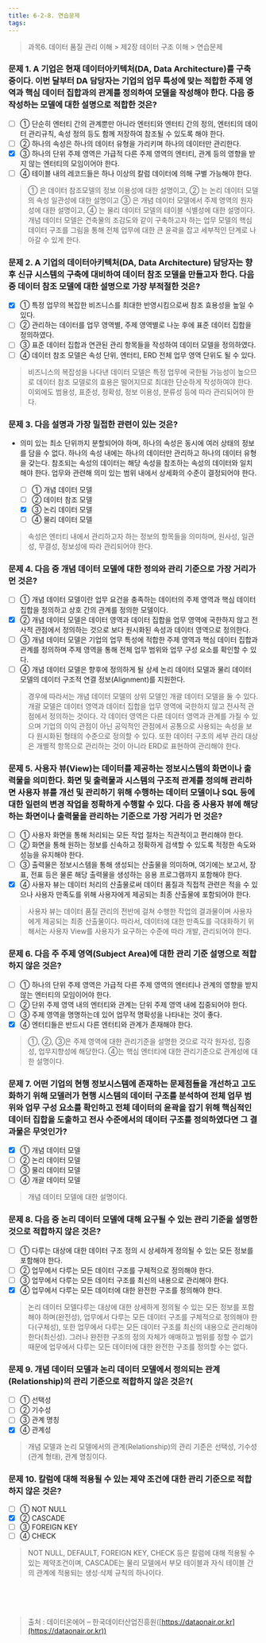 ```yaml
---
title: 6-2-8. 연습문제
tags: 
---
```


> 과목6. 데이터 품질 관리 이해 > 제2장 데이터 구조 이해 > 연습문제

### 문제 1. A 기업은 현재 데이터아키텍처(DA, Data Architecture)를 구축 중이다. 이번 달부터 DA 담당자는 기업의 업무 특성에 맞는 적합한 주제 영역과 핵심 데이터 집합과의 관계를 정의하여 모델을 작성해야 한다. 다음 중 작성하는 모델에 대한 설명으로 적합한 것은?
  * [ ] ① 단순히 엔터티 간의 관계뿐만 아니라 엔터티와 엔터티 간의 정의, 엔터티의 데이터 관리규칙, 속성 정의 등도 함께 저장하여 참조될 수 있도록 해야 한다.
  * [ ] ② 하나의 속성은 하나의 데이터 유형을 가리키며 하나의 데이터만 관리한다. 
  * [x] ③ 하나의 단위 주제 영역은 가급적 다른 주제 영역의 엔터티, 관계 등의 영향을 받지 않는 엔터티의 모임이어야 한다. 
  * [ ] ④ 테이블 내의 레코드들은 하나 이상의 칼럼 데이터에 의해 구별 가능해야 한다.
>  ① 은 데이터 참조모델의 정보 이용성에 대한 설명이고, ② 는 논리 데이터 모델의 속성 일관성에 대한 설명이고 ③ 은 개념 데이터 모델에서 주제 영역의 원자성에 대한 설명이고, ④ 는 물리 데이터 모델의 테이블 식별성에 대한 설명이다. 개념 데이터 모델은 건축물의 조감도와 같이 구축하고자 하는 업무 모델의 핵심 데이터 구조를 그림을 통해 전체 업무에 대한 큰 윤곽을 잡고 세부적인 단계로 나아갈 수 있게 한다.

### 문제 2. A 기업의 데이터아키텍처(DA, Data Architecture) 담당자는 향후 신규 시스템의 구축에 대비하여 데이터 참조 모델을 만들고자 한다. 다음 중 데이터 참조 모델에 대한 설명으로 가장 부적절한 것은?
  * [x] ① 특정 업무의 복잡한 비즈니스를 최대한 반영시킴으로써 참조 효용성을 높일 수 있다.
  * [ ] ② 관리하는 데이터를 업무 영역별, 주제 영역별로 나눈 후에 표준 데이터 집합을 정의하였다. 
  * [ ] ③ 표준 데이터 집합과 연관된 관리 항목들을 작성하여 데이터 모델을 정의하였다. 
  * [ ] ④ 데이터 참조 모델은 속성 단위, 엔터티, ERD 전체 업무 영역 단위도 될 수 있다.
> 비즈니스의 복잡성을 나다낸 데이터 모델은 특정 업무에 국한될 가능성이 높으므로 데이터 참조 모델로의 효용은 떨어지므로 최대한 단순하게 작성하여야 한다. 이외에도 범용성, 표준성, 정확성, 정보 이용성, 분류성 등에 따라 관리되어야 한다.

### 문제 3. 다음 설명과 가장 밀접한 관련이 있는 것은?
* 의미 있는 최소 단위까지 분할되어야 하며, 하나의 속성은 동시에 여러 상태의 정보를 담을 수 없다. 하나의 속성 내에는 하나의 데이터만 관리하고 하나의 데이터 유형을 갖는다. 참조되는 속성의 데이터는 해당 속성을 참조하는 속성의 데이터와 일치해야 한다. 업무와 관련해 의미 있는 범위 내에서 상세화의 수준이 결정되어야 한다.

  * [ ] ① 개념 데이터 모델 
  * [ ] ② 데이터 참조 모델 
  * [x] ③ 논리 데이터 모델 
  * [ ] ④ 물리 데이터 모델
> 속성은 엔터티 내에서 관리하고자 하는 정보의 항목들을 의미하며, 원사성, 일관성, 무결성, 정보성에 따라 관리되어야 한다.

### 문제 4. 다음 중 개념 데이터 모델에 대한 정의와 관리 기준으로 가장 거리가 먼 것은?
  * [ ] ① 개념 데이터 모델이란 업무 요건을 충족하는 데이터의 주제 영역과 핵심 데이터 집합을 정의하고 상호 간의 관계를 정의한 모델이다.
  * [x] ② 개념 데이터 모델은 데이터 영역과 데이터 집합을 업무 영역에 국한하지 않고 전사적 관점에서 정의하는 것으로 보다 원시화된 속성과 데이터 영역으로 정의한다.
  * [ ] ③ 개념 데이터 모델은 기업의 업무 특성에 적합한 주제 영역과 핵심 데이터 집합과 관계를 정의하며 주제 영역을 통해 전체 업무 범위와 업무 구성 요소를 확인할 수 있다.
  * [ ] ④ 개념 데이터 모델은 향후에 정의하게 될 상세 논리 데이터 모델과 물리 데이터 모델의 데이터 구조적 연결 정보(Alignment)를 지원한다.
> 경우에 따라서는 개념 데이터 모델의 상위 모델인 개괄 데이터 모델을 둘 수 있다. 개괄 모델은 데이터 영역과 데이터 집합을 업무 영역에 국한하지 않고 전사적 관점에서 정의하는 것이다. 각 데이터 영역은 다른 데이터 영역과 관계를 가질 수 있으며 기업의 이익 관점이 아닌 공익적인 관점에서 공통으로 사용되는 속성을 보다 원시화된 형태의 수준으로 정의할 수 있다. 또한 데이터 구조의 세부 관리 대상은 개별적 항목으로 관리하는 것이 아니라 ERD로 표현하여 관리해야 한다.

### 문제 5. 사용자 뷰(View)는 데이터를 제공하는 정보시스템의 화면이나 출력물을 의미한다. 화면 및 출력물과 시스템의 구조적 관계를 정의해 관리하면 사용자 뷰를 개선 및 관리하기 위해 수행하는 데이터 모델이나 SQL 등에 대한 일련의 변경 작업을 정확하게 수행할 수 있다. 다음 중 사용자 뷰에 해당하는 화면이나 출력물을 관리하는 기준으로 가장 거리가 먼 것은?
  * [ ] ① 사용자 화면을 통해 처리되는 모든 작업 절차는 직관적이고 편리해야 한다.
  * [ ] ② 화면을 통해 원하는 정보를 신속하고 정확하게 검색할 수 있도록 적정한 속도와 성능을 유지해야 한다.
  * [ ] ③ 출력물은 정보시스템을 통해 생성되는 산출물을 의미하며, 여기에는 보고서, 장표, 전표 등은 물론 해당 출력물을 생성하는 응용 프로그램까지 포함해야 한다. 
  * [x] ④ 사용자 뷰는 데이터 처리의 산출물로써 데이터 품질과 직접적 관련은 적을 수 있으나 사용자 만족도를 위해 사용자에게 제공되는 최종 산출물에 포함되어야 한다.
> 사용자 뷰는 데이터 품질 관리의 전반에 걸쳐 수행한 작업의 결과물이며 사용자에게 제공되는 최종 산출물이다. 따라서, 데이터에 대한 만족도를 극대화하기 위해서는 사용자 View를 사용자가 요구하는 수준에 따라 개발, 관리되어야 한다.

### 문제 6. 다음 주 주제 영역(Subject Area)에 대한 관리 기준 설명으로 적합하지 않은 것은?
  * [ ] ① 하나의 단위 주제 영역은 가급적 다른 주제 영역의 엔터티나 관계의 영향을 받지 않는 엔터티의 모임이어야 한다.
  * [ ] ② 단위 주제 영역 내의 엔터티와 관계는 단위 주제 영역 내에 집중되어야 한다.
  * [ ] ③ 주제 영역을 명명하는데 있어 업무적 명확성을 나타내는 것이 좋다. 
  * [x] ④ 엔터티들은 반드시 다른 엔터티와 관계가 존재해야 한다.
> ①, ②, ③은 주제 영역에 대한 관리기준을 설명한 것으로 각각 원자성, 집중성, 업무지향성에 해당한다. ④는 핵심 엔터티에 대한 관리기준으로 관계성에 대한 설명이다.

### 문제 7. 어떤 기업의 현행 정보시스템에 존재하는 문제점들을 개선하고 고도화하기 위해 모델러가 현행 시스템의 데이터 구조를 분석하여 전체 업무 범위와 업무 구성 요소를 확인하고 전체 데이터의 윤곽을 잡기 위해 핵심적인 데이터 집합을 도출하고 전사 수준에서의 데이터 구조를 정의하였다면 그 결과물은 무엇인가?
  * [x] ① 개념 데이터 모델 
  * [ ] ② 논리 데이터 모델 
  * [ ] ③ 물리 데이터 모델 
  * [ ] ④ 개괄 데이터 모델
> 개념 데이터 모델에 대한 설명이다.

### 문제 8. 다음 중 논리 데이터 모델에 대해 요구될 수 있는 관리 기준을 설명한 것으로 적합하지 않은 것은?
  * [ ] ① 다루는 대상에 대한 데이터 구조 정의 시 상세하게 정의될 수 있는 모든 정보를 포함해야 한다.
  * [ ] ② 업무에서 다루는 모든 데이터 구조를 구체적으로 정의해야 한다. 
  * [ ] ③ 업무에서 다루는 모든 데이터 구조를 최신의 내용으로 관리해야 한다. 
  * [x] ④ 업무에서 다루는 모든 데이터에 대한 완전한 구조를 정의해야 한다.
> 논리 데이터 모델다루는 대상에 대한 상세하게 정의될 수 있는 모든 정보를 포함해야 하며(완전성), 업무에서 다루는 모든 데이터 구조를 구체적으로 정의해야 한다(구체성), 또한 업무에서 다루는 모든 데이터 구조를 최신의 내용으로 관리해야 한다(최신성). 그러나 완전한 구조의 정의 자체가 애매하고 범위를 정할 수 없기 때문에 업무에서 다루는 모든 데이터에 대한 완전한 구조를 정의할 수는 없다.

### 문제 9. 개념 데이터 모델과 논리 데이터 모델에서 정의되는 관계(Relationship)의 관리 기준으로 적합하지 않은 것은?(
  * [ ] ① 선택성 
  * [ ] ② 기수성 
  * [ ] ③ 관계 명칭 
  * [x] ④ 관계성
> 개념 모델과 논리 모델에서의 관계(Relationship)의 관리 기준은 선택성, 기수성(관계 형태), 관계 명칭이다.

### 문제 10. 칼럼에 대해 적용될 수 있는 제약 조건에 대한 관리 기준으로 적합하지 않은 것은?
  * [ ] ① NOT NULL
  * [x] ② CASCADE
  * [ ] ③ FOREIGN KEY 
  * [ ] ④ CHECK
> NOT NULL, DEFAULT, FOREIGN KEY, CHECK 등은 칼럼에 대해 적용될 수 있는 제약조건이며, CASCADE는 물리 모델에서 부모 테이블과 자식 테이블 간의 관계에 적용되는 생성·삭제 규칙의 하나이다.

<br><br><br>
> 출처 : 데이터온에어 – 한국데이터산업진흥원([https://dataonair.or.kr](https://dataonair.or.kr))